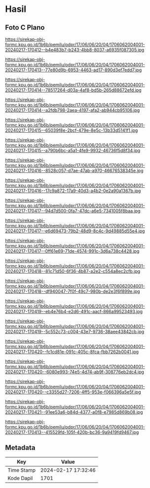 # Hasil

## Foto C Plano

https://sirekap-obj-formc.kpu.go.id/1b6b/pemilu/pdpr/17/06/06/20/04/1706062004001-20240217-170412--b4e483b7-b243-4bb8-8037-a6935f087305.jpg

https://sirekap-obj-formc.kpu.go.id/1b6b/pemilu/pdpr/17/06/06/20/04/1706062004001-20240217-170413--77e80d9b-6953-4463-ad17-890d3ef7edd7.jpg

https://sirekap-obj-formc.kpu.go.id/1b6b/pemilu/pdpr/17/06/06/20/04/1706062004001-20240217-170414--78517264-d03a-4af8-bd5b-265d88672efd.jpg

https://sirekap-obj-formc.kpu.go.id/1b6b/pemilu/pdpr/17/06/06/20/04/1706062004001-20240217-170414--a2fdb798-2aea-4197-afa2-ab944cb95106.jpg

https://sirekap-obj-formc.kpu.go.id/1b6b/pemilu/pdpr/17/06/06/20/04/1706062004001-20240217-170415--65039f8e-2bcf-479e-8e5c-13b33d5141f1.jpg

https://sirekap-obj-formc.kpu.go.id/1b6b/pemilu/pdpr/17/06/06/20/04/1706062004001-20240217-170415--a790b6bc-a5a1-4fe9-9932-46736f5d8f34.jpg

https://sirekap-obj-formc.kpu.go.id/1b6b/pemilu/pdpr/17/06/06/20/04/1706062004001-20240217-170416--8528c057-d7ae-47ab-a970-46676538345e.jpg

https://sirekap-obj-formc.kpu.go.id/1b6b/pemilu/pdpr/17/06/06/20/04/1706062004001-20240217-170416--17c9a872-17a9-40d3-a4b2-0e2a90a1367b.jpg

https://sirekap-obj-formc.kpu.go.id/1b6b/pemilu/pdpr/17/06/06/20/04/1706062004001-20240217-170417--94d7d500-0fa7-47dc-a6e5-7341005f8baa.jpg

https://sirekap-obj-formc.kpu.go.id/1b6b/pemilu/pdpr/17/06/06/20/04/1706062004001-20240217-170417--e6d69473-79b2-48d9-8c4c-9d49885d55e4.jpg

https://sirekap-obj-formc.kpu.go.id/1b6b/pemilu/pdpr/17/06/06/20/04/1706062004001-20240217-170417--0ff61e69-71de-4574-991c-3d6a738c4428.jpg

https://sirekap-obj-formc.kpu.go.id/1b6b/pemilu/pdpr/17/06/06/20/04/1706062004001-20240217-170418--81c71d50-6f36-4b87-a2e2-c554a8ec2cfb.jpg

https://sirekap-obj-formc.kpu.go.id/1b6b/pemilu/pdpr/17/06/06/20/04/1706062004001-20240217-170418--df940047-7f0f-49c7-980b-de2e3f6f899e.jpg

https://sirekap-obj-formc.kpu.go.id/1b6b/pemilu/pdpr/17/06/06/20/04/1706062004001-20240217-170419--eb4e76b4-e2d6-491c-aacf-866a99523493.jpg

https://sirekap-obj-formc.kpu.go.id/1b6b/pemilu/pdpr/17/06/06/20/04/1706062004001-20240217-170419--5c552c73-c004-43e7-9736-38aee43842cb.jpg

https://sirekap-obj-formc.kpu.go.id/1b6b/pemilu/pdpr/17/06/06/20/04/1706062004001-20240217-170420--fc1cd81e-091c-405c-8fca-fbb7262b0041.jpg

https://sirekap-obj-formc.kpu.go.id/1b6b/pemilu/pdpr/17/06/06/20/04/1706062004001-20240217-170420--6080e993-74e5-4d74-ab9f-308776eb2dc4.jpg

https://sirekap-obj-formc.kpu.go.id/1b6b/pemilu/pdpr/17/06/06/20/04/1706062004001-20240217-170420--c3355d27-7206-4ff5-953e-f066396a5e5f.jpg

https://sirekap-obj-formc.kpu.go.id/1b6b/pemilu/pdpr/17/06/06/20/04/1706062004001-20240217-170421--91ee53a6-b84d-4377-a0f8-e7985d869b08.jpg

https://sirekap-obj-formc.kpu.go.id/1b6b/pemilu/pdpr/17/06/06/20/04/1706062004001-20240217-170413--415529fd-105f-420b-bc36-9a9419fd9467.jpg


## Metadata

| Key        | Value               |
| ---------- | ------------------- |
| Time Stamp | 2024-02-17 17:32:46 |
| Kode Dapil | 1701                |



